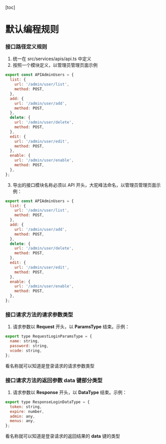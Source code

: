 [toc]

# 默认编程规则

### 接口路径定义规则

1. 统一在 src/services/apis/api.ts 中定义
2. 按照一个模块定义，以管理员管理页面示例

```javascript
export const APIAdminUsers = {
  list: {
    url: '/admin/user/list',
    method: POST,
  },
  add: {
    url: '/admin/user/add',
    method: POST,
  },
  delete: {
    url: '/admin/user/delete',
    method: POST,
  },
  edit: {
    url: '/admin/user/edit',
    method: POST,
  },
  enable: {
    url: '/admin/user/enable',
    method: POST,
  },
};
```

3. 导出的接口模块名称必须以 API 开头，大驼峰法命名，以管理员管理页面示例：

```javascript
export const APIAdminUsers = {
  list: {
    url: '/admin/user/list',
    method: POST,
  },
  add: {
    url: '/admin/user/add',
    method: POST,
  },
  delete: {
    url: '/admin/user/delete',
    method: POST,
  },
  edit: {
    url: '/admin/user/edit',
    method: POST,
  },
  enable: {
    url: '/admin/user/enable',
    method: POST,
  },
};
```

### 接口请求方法的请求参数类型

1. 请求参数以 **Request** 开头，以 **ParamsType** 结束。示例：

```javascript
export type RequestLoginParamsType = {
  name: string,
  password: string,
  vcode: string,
};
```

看名称就可以知道是登录请求的请求参数类型

### 接口请求方法的返回参数 data 键部分类型

1. 请求参数以 **Response** 开头，以 **DataType** 结束。示例：

```javascript
export type ResponseLoginDataType = {
  token: string,
  expire: number,
  admin: any,
  menus: any,
};
```

看名称就可以知道是登录请求的返回结果的 **data** 键的类型
